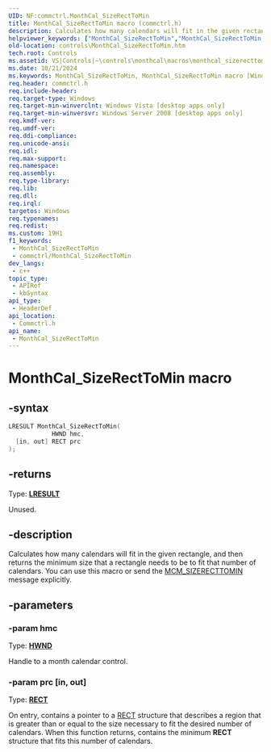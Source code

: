 ```yaml
---
UID: NF:commctrl.MonthCal_SizeRectToMin
title: MonthCal_SizeRectToMin macro (commctrl.h)
description: Calculates how many calendars will fit in the given rectangle, and then returns the minimum size that a rectangle needs to be to fit that number of calendars. You can use this macro or send the MCM_SIZERECTTOMIN message explicitly.
helpviewer_keywords: ["MonthCal_SizeRectToMin","MonthCal_SizeRectToMin macro [Windows Controls]","_shell_MonthCal_SizeRectToMin","_shell_MonthCal_SizeRectToMin_cpp","commctrl/MonthCal_SizeRectToMin","controls.MonthCal_SizeRectToMin","controls._shell_MonthCal_SizeRectToMin"]
old-location: controls\MonthCal_SizeRectToMin.htm
tech.root: Controls
ms.assetid: VS|Controls|~\controls\monthcal\macros\monthcal_sizerecttomin.htm
ms.date: 10/21/2024
ms.keywords: MonthCal_SizeRectToMin, MonthCal_SizeRectToMin macro [Windows Controls], _shell_MonthCal_SizeRectToMin, _shell_MonthCal_SizeRectToMin_cpp, commctrl/MonthCal_SizeRectToMin, controls.MonthCal_SizeRectToMin, controls._shell_MonthCal_SizeRectToMin
req.header: commctrl.h
req.include-header: 
req.target-type: Windows
req.target-min-winverclnt: Windows Vista [desktop apps only]
req.target-min-winversvr: Windows Server 2008 [desktop apps only]
req.kmdf-ver: 
req.umdf-ver: 
req.ddi-compliance: 
req.unicode-ansi: 
req.idl: 
req.max-support: 
req.namespace: 
req.assembly: 
req.type-library: 
req.lib: 
req.dll: 
req.irql: 
targetos: Windows
req.typenames: 
req.redist: 
ms.custom: 19H1
f1_keywords:
 - MonthCal_SizeRectToMin
 - commctrl/MonthCal_SizeRectToMin
dev_langs:
 - c++
topic_type:
 - APIRef
 - kbSyntax
api_type:
 - HeaderDef
api_location:
 - Commctrl.h
api_name:
 - MonthCal_SizeRectToMin
---
```


# MonthCal_SizeRectToMin macro

## -syntax

```cpp
LRESULT MonthCal_SizeRectToMin(
            HWND hmc,
  [in, out] RECT prc
);
```

## -returns

Type: **[LRESULT](/windows/desktop/winprog/windows-data-types)**

Unused.


## -description

Calculates how many calendars will fit in the given rectangle, and then returns the minimum size that a rectangle needs to be to fit that number of calendars. You can use this macro or send the <a href="/windows/desktop/Controls/mcm-sizerecttomin">MCM_SIZERECTTOMIN</a> message explicitly.

## -parameters

### -param hmc

Type: <b><a href="/windows/desktop/WinProg/windows-data-types">HWND</a></b>

Handle to a month calendar control.

### -param prc [in, out]

Type: <b><a href="/windows/desktop/api/windef/ns-windef-rect">RECT</a></b>

On entry, contains a pointer to a <a href="/windows/desktop/api/windef/ns-windef-rect">RECT</a> structure that describes a region that is greater than or equal to the size necessary to fit the desired number of calendars. When this function returns, contains the minimum <b>RECT</b> structure that fits this number of calendars.
